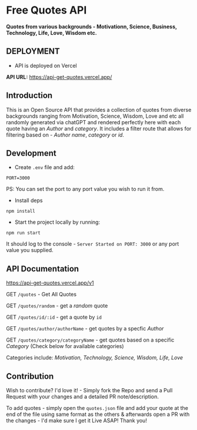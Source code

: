 # Free Quotes API

**Quotes from various backgrounds - Motivationn, Science, Business, Technology, Life, Love, Wisdom etc.**

## DEPLOYMENT
- API is deployed on Vercel 

**API URL:** https://api-get-quotes.vercel.app/ 


## Introduction

This is an Open Source API that provides a collection of quotes from diverse backgrounds ranging from Motivation, Science, Wisdom, Love and etc all randomly generated via chatGPT and rendered perfectly here with each quote having an _Author_ and _category_. It includes a filter route that allows for filtering based on - _Author name_, _category_ or _id_.


## Development
- Create `.env` file and add:
  
```
PORT=3000
```
PS: You can set the port to any port value you wish to run it from.

- Install deps

```
npm install
```

- Start the project locally by running:

```
npm run start
```

It should log to the console - `Server Started on PORT: 3000` or any port value you supplied. 

## API Documentation

https://api-get-quotes.vercel.app/v1

GET `/quotes` - Get All Quotes 

GET `/quotes/random` - get a _random_ quote

GET `/quotes/id/:id` - get a quote by `id`

GET `/quotes/author/authorName` - get quotes by a specfic _Author_

GET `/quotes/category/categoryName` - get quotes based on a specific _Category_ (Check below for available categories)

Categories include: _Motivation, Technology, Science, Wisdom, Life, Love_

## Contribution
Wish to contribute? I'd love it! - Simply fork the Repo and send a Pull Request with your changes and a detailed PR note/description. 

To add quotes - simply open the `quotes.json` file and add your quote at the end of the file using same format as the others & afterwards open a PR with the changes - I'd make sure I get it Live ASAP! Thank you!
